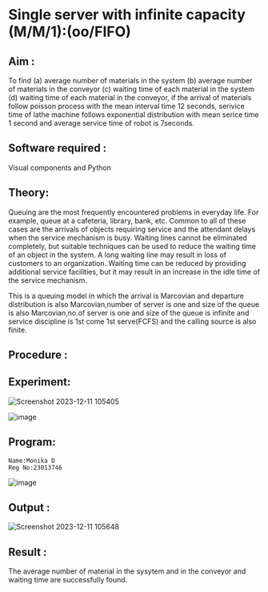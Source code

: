 # Single server with infinite capacity (M/M/1):(oo/FIFO)
## Aim :
To find (a) average number of materials in the system (b) average number of materials in the conveyor (c) waiting time of each material in the system (d) waiting time of each material in the conveyor, if the arrival  of materials follow poisson process with the mean interval time 12 seconds, serivice time of lathe machine follows exponential distribution with mean serice time 1 second and average service time of robot is 7seconds.

## Software required :
Visual components and Python

## Theory:
Queuing are the most frequently encountered problems in everyday life. For example, queue at a cafeteria, library, bank, etc. Common to all of these cases are the arrivals of objects requiring service and the attendant delays when the service mechanism is busy. Waiting lines cannot be eliminated completely, but suitable techniques can be used to reduce the waiting time of an object in the system. A long waiting line may result in loss of customers to an organization. Waiting time can be reduced by providing additional service facilities, but it may result in an increase in the idle time of the service mechanism.


This is a queuing model in which the arrival is Marcovian and departure distribution is also Marcovian,number of server is one and size of the queue is also Marcovian,no.of server is one and size of the queue is infinite and service discipline is 1st come 1st serve(FCFS) and the calling source is also finite.

## Procedure :





## Experiment:
![Screenshot 2023-12-11 105405](https://github.com/dhanamoni/Single-server-infinite-capacity---Markov-Model/assets/151629757/aacc0490-2e73-4d07-beb0-f97b6766b17d)

![image](https://github.com/dhanamoni/Single-server-infinite-capacity---Markov-Model/assets/151629757/dbb30b77-2e8f-48b1-a0ca-946baa25b115)

 
## Program:
~~~
Name:Monika D
Reg No:23013746
~~~
![image](https://github.com/ramjan1729/Single-server-infinite-capacity---Markov-Model/assets/103921593/5f1fd58d-5929-4c51-89ea-4cef009e5bad)

## Output :
![Screenshot 2023-12-11 105648](https://github.com/dhanamoni/Single-server-infinite-capacity---Markov-Model/assets/151629757/01a92eaf-f895-4cb9-bcc0-a54fe11a510b)

## Result :
The average number of material in the sysytem and in the conveyor and waiting time are successfully found.

